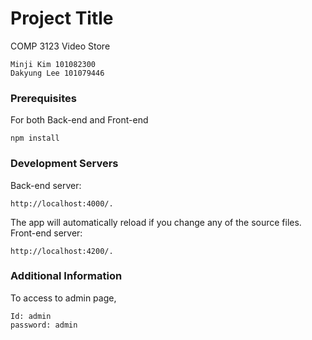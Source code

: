 # Project Title

COMP 3123 Video Store 

```
Minji Kim 101082300
Dakyung Lee 101079446
```

### Prerequisites

For both Back-end and Front-end

```
npm install
```

### Development Servers

 Back-end server:

```
http://localhost:4000/.
```
 The app will automatically reload if you change any of the source files. 
 Front-end server:

```
http://localhost:4200/.
```


### Additional Information

To access to admin page,
```
Id: admin
password: admin
```
